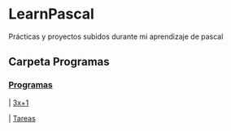 # LearnPascal
Prácticas y proyectos subidos durante mi aprendizaje de pascal


## Carpeta Programas

### [Programas](Programas)

  | [3x+1](Programas/3x+1.pas)

  | [Tareas](Programas/Tareas.pas)

